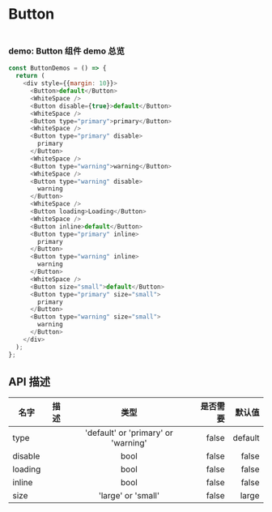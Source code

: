 # Button

### <br/> demo: Button 组件 demo 总览<br/>

```js
const ButtonDemos = () => {
  return (
    <div style={{margin: 10}}>
      <Button>default</Button>
      <WhiteSpace />
      <Button disable={true}>default</Button>
      <WhiteSpace />
      <Button type="primary">primary</Button>
      <WhiteSpace />
      <Button type="primary" disable>
        primary
      </Button>
      <WhiteSpace />
      <Button type="warning">warning</Button>
      <WhiteSpace />
      <Button type="warning" disable>
        warning
      </Button>
      <WhiteSpace />
      <Button loading>Loading</Button>
      <WhiteSpace />
      <Button inline>default</Button>
      <Button type="primary" inline>
        primary
      </Button>
      <Button type="warning" inline>
        warning
      </Button>
      <WhiteSpace />
      <Button size="small">default</Button>
      <Button type="primary" size="small">
        primary
      </Button>
      <Button type="warning" size="small">
        warning
      </Button>
    </div>
  );
};
```

## API 描述

| 名字    | 描述 |                类型                 | 是否需要 |  默认值 |
| ------- | :--: | :---------------------------------: | -------: | ------: |
| type    |      | 'default' or 'primary' or 'warning' |    false | default |
| disable |      |                bool                 |    false |   false |
| loading |      |                bool                 |    false |   false |
| inline  |      |                bool                 |    false |   false |
| size    |      |         'large' or 'small'          |    false |   large |
